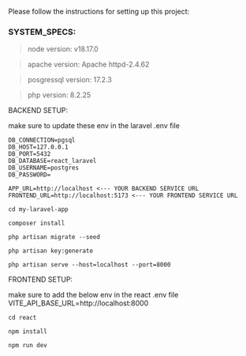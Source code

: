Please follow the instructions for setting up this project:

### SYSTEM_SPECS:
> node version: v18.17.0

> apache version: Apache httpd-2.4.62

> posgressql version: 17.2.3

> php version: 8.2.25

BACKEND SETUP:

make sure to update these env in the laravel .env file
```
DB_CONNECTION=pgsql
DB_HOST=127.0.0.1
DB_PORT=5432
DB_DATABASE=react_laravel
DB_USERNAME=postgres
DB_PASSWORD=

APP_URL=http://localhost <--- YOUR BACKEND SERVICE URL
FRONTEND_URL=http://localhost:5173 <--- YOUR FRONTEND SERVICE URL

```

```
cd my-laravel-app
```

```
composer install
```

```
php artisan migrate --seed
```

```
php artisan key:generate
```

```
php artisan serve --host=localhost --port=8000
```

FRONTEND SETUP:

make sure to add the below env in the react .env file 
VITE_API_BASE_URL=http://localhost:8000

```
cd react
```

```
npm install
```

```
npm run dev
```